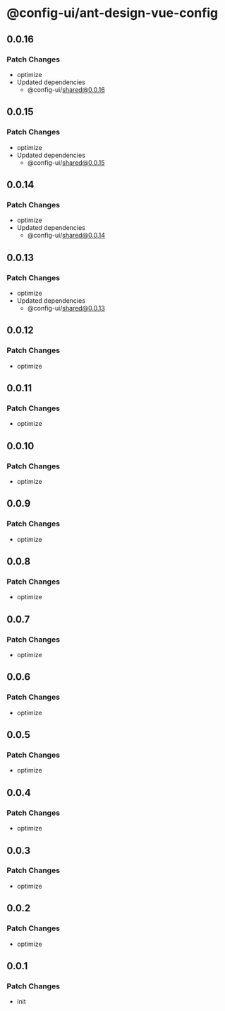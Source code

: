 # @config-ui/ant-design-vue-config

## 0.0.16

### Patch Changes

- optimize
- Updated dependencies
  - @config-ui/shared@0.0.16

## 0.0.15

### Patch Changes

- optimize
- Updated dependencies
  - @config-ui/shared@0.0.15

## 0.0.14

### Patch Changes

- optimize
- Updated dependencies
  - @config-ui/shared@0.0.14

## 0.0.13

### Patch Changes

- optimize
- Updated dependencies
  - @config-ui/shared@0.0.13

## 0.0.12

### Patch Changes

- optimize

## 0.0.11

### Patch Changes

- optimize

## 0.0.10

### Patch Changes

- optimize

## 0.0.9

### Patch Changes

- optimize

## 0.0.8

### Patch Changes

- optimize

## 0.0.7

### Patch Changes

- optimize

## 0.0.6

### Patch Changes

- optimize

## 0.0.5

### Patch Changes

- optimize

## 0.0.4

### Patch Changes

- optimize

## 0.0.3

### Patch Changes

- optimize

## 0.0.2

### Patch Changes

- optimize

## 0.0.1

### Patch Changes

- init
